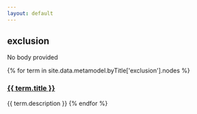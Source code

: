 ```yaml
---
layout: default
---
```

<style>
.initial-content {
  padding-left:5%;
  padding-right:25px;
}
</style>

## exclusion

No body provided

{% for term in site.data.metamodel.byTitle['exclusion'].nodes %}
### <a href='/_pages/embed?t={{ term.title }}'>{{ term.title }}</a>

{{ term.description }}
{% endfor %}
